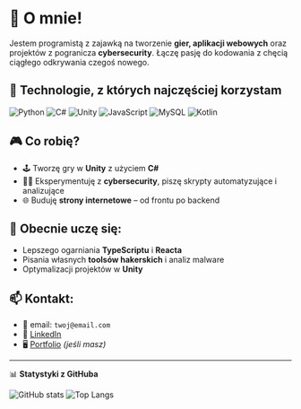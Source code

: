 # 👋 O mnie! 

Jestem programistą z zajawką na tworzenie **gier, aplikacji webowych** oraz projektów z pogranicza **cybersecurity**. Łączę pasję do kodowania z chęcią ciągłego odkrywania czegoś nowego.

## 🔧 Technologie, z których najczęściej korzystam

![Python](https://img.shields.io/badge/-Python-3776AB?style=flat-square&logo=python&logoColor=white)
![C#](https://img.shields.io/badge/-CSharp-239120?style=flat-square&logo=c-sharp&logoColor=white)
![Unity](https://img.shields.io/badge/-Unity-000000?style=flat-square&logo=unity&logoColor=white)
![JavaScript](https://img.shields.io/badge/-JavaScript-F7DF1E?style=flat-square&logo=javascript&logoColor=black)
![MySQL](https://img.shields.io/badge/-MySQL-4479A1?style=flat-square&logo=mysql&logoColor=white)
![Kotlin](https://img.shields.io/badge/-Kotlin-0095D5?style=flat-square&logo=kotlin&logoColor=white)

## 🎮 Co robię?
- 🕹️ Tworzę gry w **Unity** z użyciem **C#**
- 🕵️‍♂️ Eksperymentuję z **cybersecurity**, piszę skrypty automatyzujące i analizujące
- 🌐 Buduję **strony internetowe** – od frontu po backend

## 🧠 Obecnie uczę się:
- Lepszego ogarniania **TypeScriptu** i **Reacta**
- Pisania własnych **toolsów hakerskich** i analiz malware
- Optymalizacji projektów w **Unity**

## 📫 Kontakt:
- 📧 email: `twoj@email.com`
- 💼 [LinkedIn](https://linkedin.com/in/twoj-link)
- 🖥️ [Portfolio](https://twoja-strona.dev) *(jeśli masz)*

---

📊 **Statystyki z GitHuba**

![GitHub stats](https://github-readme-stats.vercel.app/api?username=twoj-nick&show_icons=true&theme=tokyonight)
![Top Langs](https://github-readme-stats.vercel.app/api/top-langs/?username=twoj-nick&layout=compact&theme=tokyonight)

